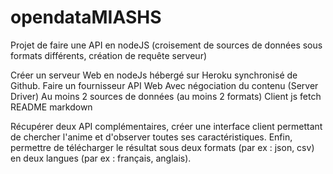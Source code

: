 # opendataMIASHS
Projet de faire une API en nodeJS (croisement de sources de données sous formats différents, création de requête serveur) 

Créer un serveur Web en nodeJs hébergé sur Heroku synchronisé de Github.
Faire un fournisseur API Web
Avec négociation du contenu (Server Driver)
Au moins 2 sources de données (au moins 2 formats)
Client js fetch
README markdown

Récupérer deux API complémentaires, créer une interface client permettant de chercher l'anime et d'observer toutes ses caractéristiques. Enfin, permettre de télécharger le résultat sous deux formats (par ex : json, csv) en deux langues (par ex : français, anglais). 
